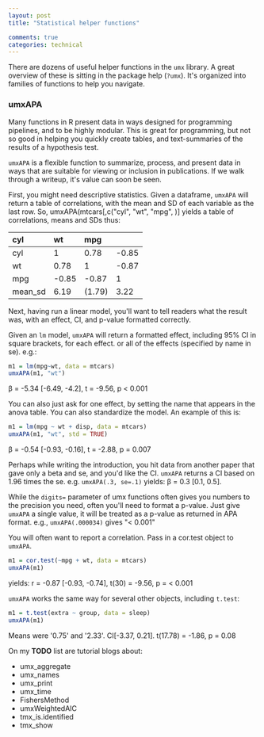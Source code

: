 ```yaml
---
layout: post
title: "Statistical helper functions"

comments: true
categories: technical
---
```


There are dozens of useful helper functions in the `umx` library.
A great overview of these is sitting in the package help (`?umx`). It's organized into families of functions
to help you navigate.


### umxAPA

Many functions in R present data in ways designed for programming pipelines, and to be highly modular. This is great for 
programming, but not so good in helping you quickly create tables, and text-summaries of the results of a hypothesis test.


`umxAPA` is a flexible function to summarize, process, and present data in ways that are suitable for viewing or inclusion in publications. If we walk through a writeup, it's value can soon be seen.

First, you might need descriptive statistics. Given a dataframe, `umxAPA` will return a table of correlations, with the mean and SD of each variable as the last row. So, umxAPA(mtcars[,c("cyl", "wt", "mpg", )] yields a table of correlations, means and SDs thus:

| cyl     | wt    | mpg    |       |
|:--------|:------|:-------|:------|
| cyl     | 1     | 0.78   | -0.85 |
| wt      | 0.78  | 1      | -0.87 |
| mpg     | -0.85 | -0.87  | 1     |
| mean_sd | 6.19  | (1.79) | 3.22  |

Next, having run a linear model, you'll want to tell readers what the result was, with an effect, CI, and p-value formatted correctly.

Given an `lm` model, `umxAPA` will return a formatted effect, including 95% CI in square brackets, for each effect. or all of the effects (specified by name in se). e.g.:

```R
m1 = lm(mpg~wt, data = mtcars)
umxAPA(m1, "wt")
```

β = -5.34 [-6.49, -4.2], t = -9.56, p < 0.001

You can also just ask for one effect, by setting the name that appears in the anova table. You can also standardize the model. An example of this is:

```R
m1 = lm(mpg ~ wt + disp, data = mtcars)
umxAPA(m1, "wt", std = TRUE)
```

β = -0.54 [-0.93, -0.16], t = -2.88, p = 0.007


Perhaps while writing the introduction, you hit data from another paper that gave only a beta and se, and you'd like the CI. `umxAPA` returns a CI based on 1.96 times the se. e.g. `umxAPA(.3, se=.1)` yields: β = 0.3 [0.1, 0.5].

While the `digits=` parameter of umx functions often gives you numbers to the precision you need, often you'll need to format a p-value. Just give `umxAPA` a single value, it will be treated as a p-value as returned in APA format. e.g., `umxAPA(.000034)` gives "< 0.001"

You will often want to report a correlation. Pass in a cor.test object to `umxAPA`.

```R
m1 = cor.test(~mpg + wt, data = mtcars)
umxAPA(m1)
```
yields:  r = -0.87 [-0.93, -0.74], t(30) = -9.56, p = < 0.001

`umxAPA` works the same way for several other objects, including `t.test`:

```R
m1 = t.test(extra ~ group, data = sleep)
umxAPA(m1)
```

Means were '0.75' and '2.33'. CI[-3.37, 0.21]. t(17.78) = -1.86, p = 0.08

On my **TODO** list are tutorial blogs about:

* umx_aggregate
* umx_names
* umx_print
* umx_time
* FishersMethod
* umxWeightedAIC
* tmx_is.identified
* tmx_show